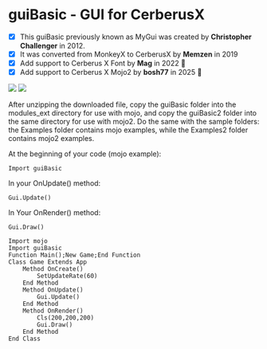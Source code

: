# guiBasic - GUI for CerberusX

- [x] This guiBasic previously known as MyGui was created by **Christopher Challenger** in 2012.
- [x] It was converted from MonkeyX to CerberusX by **Memzen** in 2019
- [x] Add support to Cerberus X Font by **Mag** in 2022 :tada:
- [x] Add support to Cerberus X Mojo2 by **bosh77** in 2025 :tada:

![](https://github.com/zomagic/guiBasic/blob/main/guiBasic.gif)
![](https://github.com/zomagic/guiBasic/blob/main/screenshot%20of%20examples.jpg)

After unzipping the downloaded file, copy the guiBasic folder into the modules_ext directory for use with mojo, and copy the guiBasic2 folder into the same directory for use with mojo2. Do the same with the sample folders: the Examples folder contains mojo examples, while the Examples2 folder contains mojo2 examples.

At the beginning of your code (mojo example):

`Import guiBasic`

In your OnUpdate() method:

`Gui.Update()`

In Your OnRender() method:

`Gui.Draw()`
 
```
Import mojo
Import guiBasic
Function Main();New Game;End Function
Class Game Extends App
	Method OnCreate()
		SetUpdateRate(60)
	End Method
	Method OnUpdate()
		Gui.Update()
	End Method
	Method OnRender()
		Cls(200,200,200)
		Gui.Draw()
	End Method
End Class
```
